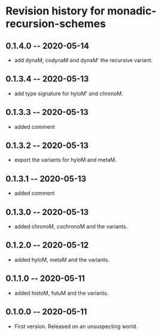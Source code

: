 # Revision history for monadic-recursion-schemes

## 0.1.4.0 -- 2020-05-14

* add dynaM, codynaM and dynaM' the recursive variant.

## 0.1.3.4 -- 2020-05-13

* add type signature for hyloM' and chronoM.

## 0.1.3.3 -- 2020-05-13

* added comment

## 0.1.3.2 -- 2020-05-13

* export the variants for hyloM and metaM.

## 0.1.3.1 -- 2020-05-13

* added comment

## 0.1.3.0 -- 2020-05-13

* added chronoM, cochronoM and the variants.

## 0.1.2.0 -- 2020-05-12

* added hyloM, metaM and the variants.

## 0.1.1.0 -- 2020-05-11

* added histoM, futuM and the variants.

## 0.1.0.0 -- 2020-05-11

* First version. Released on an unsuspecting world.
